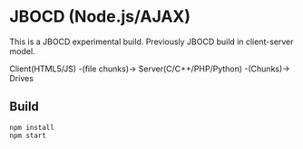 # JBOCD (Node.js/AJAX)

This is a JBOCD experimental build.
Previously JBOCD build in client-server model.

Client(HTML5/JS) -(file chunks)-> Server(C/C++/PHP/Python) -(Chunks)-> Drives

## Build

```
npm install
npm start
```